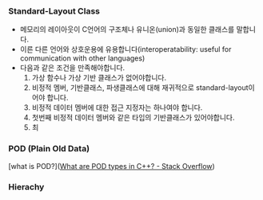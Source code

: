 ### Standard-Layout Class
- 메모리의 레이아웃이 C언어의 구조체나 유니온(union)과 동일한 클래스를 말합니다.
- 이른 다른 언어와 상호운용에 유용합니다(interoperatability: useful for communication with other languages)
- 다음과 같은 조건을 만족해야합니다.
	1. 가상 함수나 가상 기반 클래스가 없어야합니다.
	2. 비정적 멤버, 기반클래스, 파생클래스에 대해 재귀적으로 standard-layout이어야 합니다.
	3. 비정적 데이터 멤버에 대한 접근 지정자는 하나여야 합니다.
	4. 첫번째 비정적 데이터 멤버와 같은 타입의 기반클래스가 있어야합니다.
	5. 최
### POD (Plain Old Data)
[what is POD?]([What are POD types in C++? - Stack Overflow](https://stackoverflow.com/questions/146452/what-are-pod-types-in-c))
### Hierachy